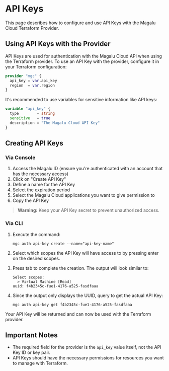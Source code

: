 # API Keys

This page describes how to configure and use API Keys with the Magalu Cloud Terraform Provider.

## Using API Keys with the Provider

API Keys are used for authentication with the Magalu Cloud API when using the Terraform provider. To use an API Key with the provider, configure it in your Terraform configuration:

```terraform
provider "mgc" {
  api_key = var.api_key
  region  = var.region
}
```

It's recommended to use variables for sensitive information like API keys:

```terraform
variable "api_key" {
  type        = string
  sensitive   = true
  description = "The Magalu Cloud API Key"
}
```

## Creating API Keys

### Via Console

1. Access the Magalu ID (ensure you're authenticated with an account that has the necessary access)
2. Click on "Create API Key"
3. Define a name for the API Key
4. Select the expiration period
5. Select the Magalu Cloud applications you want to give permission to
6. Copy the API Key

> **Warning:** Keep your API Key secret to prevent unauthorized access.

### Via CLI

1. Execute the command:

   ```
   mgc auth api-key create --name="api-key-name"
   ```

2. Select which scopes the API Key will have access to by pressing enter on the desired scopes.

3. Press tab to complete the creation. The output will look similar to:

   ```
   Select scopes:
     > Virtual Machine [Read]
   uuid: f4b2345c-fue1-4176-a525-fasdfaaa
   ```

4. Since the output only displays the UUID, query to get the actual API Key:
   ```
   mgc auth api-key get f4b2345c-fue1-4176-a525-fasdfaaa
   ```

Your API Key will be returned and can now be used with the Terraform provider.

## Important Notes

- The required field for the provider is the `api_key` value itself, not the API Key ID or key pair.
- API Keys should have the necessary permissions for resources you want to manage with Terraform.
